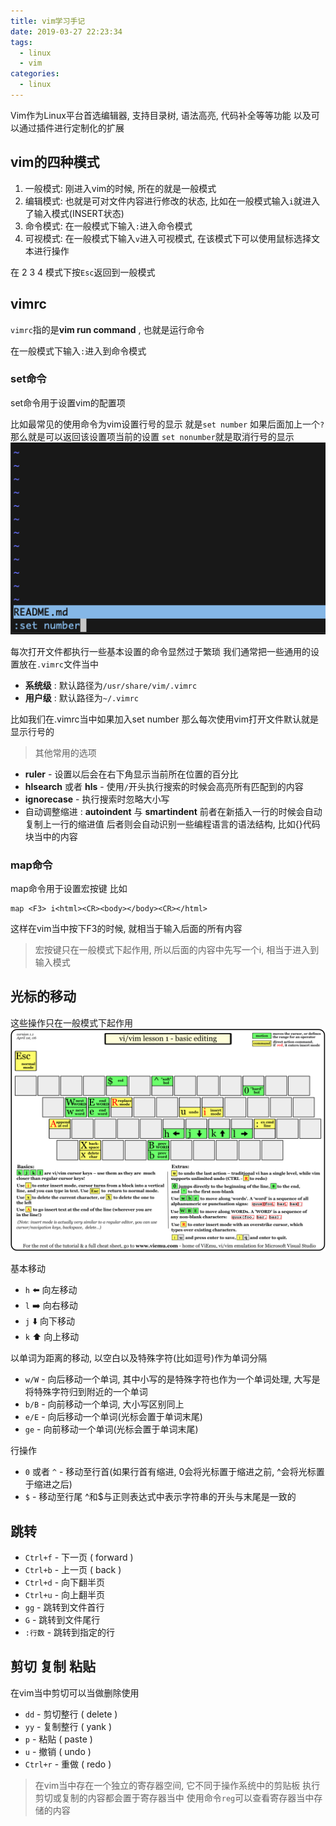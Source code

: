 ```yaml
---
title: vim学习手记
date: 2019-03-27 22:23:34
tags: 
  - linux
  - vim
categories: 
  - linux
---
```


Vim作为Linux平台首选编辑器, 支持目录树, 语法高亮, 代码补全等等功能
以及可以通过插件进行定制化的扩展
<!--more-->
## vim的四种模式
1. 一般模式: 刚进入vim的时候, 所在的就是一般模式
2. 编辑模式: 也就是可对文件内容进行修改的状态, 比如在一般模式输入`i`就进入了输入模式(INSERT状态)
3. 命令模式: 在一般模式下输入`:`进入命令模式
4. 可视模式: 在一般模式下输入`v`进入可视模式, 在该模式下可以使用鼠标选择文本进行操作

在 2 3 4 模式下按`Esc`返回到一般模式

## vimrc
`vimrc`指的是**vim run command** , 也就是运行命令

在一般模式下输入`:`进入到命令模式

### set命令
set命令用于设置vim的配置项

比如最常见的使用命令为vim设置行号的显示
就是`set number`
如果后面加上一个`?` 那么就是可以返回该设置项当前的设置
`set nonumber`就是取消行号的显示
![vimrc](/images/linux/vimrc.png)


每次打开文件都执行一些基本设置的命令显然过于繁琐
我们通常把一些通用的设置放在`.vimrc`文件当中
+ **系统级** : 默认路径为`/usr/share/vim/.vimrc`
+ **用户级** : 默认路径为`~/.vimrc`

比如我们在.vimrc当中如果加入set number
那么每次使用vim打开文件默认就是显示行号的

> 其他常用的选项
+ **ruler** - 设置以后会在右下角显示当前所在位置的百分比
+ **hlsearch** 或者 **hls** - 使用`/`开头执行搜索的时候会高亮所有匹配到的内容
+ **ignorecase** - 执行搜索时忽略大小写
+ 自动调整缩进 : **autoindent** 与 **smartindent**
前者在新插入一行的时候会自动复制上一行的缩进值
后者则会自动识别一些编程语言的语法结构, 比如{}代码块当中的内容

### map命令
map命令用于设置宏按键
比如
```
map <F3> i<html><CR><body></body><CR></html>
```
这样在vim当中按下F3的时候, 就相当于输入后面的所有内容
> 宏按键只在一般模式下起作用, 所以后面的内容中先写一个i, 相当于进入到输入模式

## 光标的移动
这些操作只在一般模式下起作用
![光标的移动](/images/linux/vi-vim-tutorial-1.gif)

基本移动
+ `h` ⬅️ 向左移动 
+ `l` ➡️ 向右移动
+ `j` ⬇️ 向下移动
+ `k` ⬆️ 向上移动

以单词为距离的移动, 以空白以及特殊字符(比如逗号)作为单词分隔
+ `w/W` - 向后移动一个单词, 其中小写的是特殊字符也作为一个单词处理, 大写是将特殊字符归到附近的一个单词
+ `b/B` - 向前移动一个单词, 大小写区别同上
+ `e/E` - 向后移动一个单词(光标会置于单词末尾)
+ `ge` - 向前移动一个单词(光标会置于单词末尾)

行操作
+ `0` 或者 `^` - 移动至行首(如果行首有缩进, 0会将光标置于缩进之前, ^会将光标置于缩进之后)
+ `$` - 移动至行尾
^和$与正则表达式中表示字符串的开头与末尾是一致的

## 跳转
+ `Ctrl+f` - 下一页 ( forward )
+ `Ctrl+b` - 上一页 ( back )
+ `Ctrl+d` - 向下翻半页
+ `Ctrl+u` - 向上翻半页
+ `gg` - 跳转到文件首行
+ `G` - 跳转到文件尾行
+ `:行数` - 跳转到指定的行

## 剪切 复制 粘贴
在vim当中剪切可以当做删除使用

+ `dd` - 剪切整行 ( delete )
+ `yy` - 复制整行 ( yank )
+ `p` - 粘贴 ( paste )
+ `u` - 撤销 ( undo )
+ `Ctrl+r` - 重做 ( redo )

> 在vim当中存在一个独立的寄存器空间, 它不同于操作系统中的剪贴板
执行剪切或复制的内容都会置于寄存器当中
使用命令`reg`可以查看寄存器当中存储的内容
